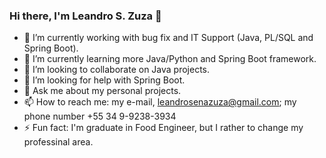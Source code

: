 ### Hi there, I'm Leandro S. Zuza 👋 

- 🔭 I’m currently working with bug fix and IT Support (Java, PL/SQL and Spring Boot). 
- 🌱 I’m currently learning more Java/Python and Spring Boot framework.
- 👯 I’m looking to collaborate on Java projects.
- 🤔 I’m looking for help with Spring Boot.
- 💬 Ask me about my personal projects.
- 📫 How to reach me: my e-mail, leandrosenazuza@gmail.com; my phone number +55 34 9-9238-3934
- ⚡ Fun fact: I'm graduate in Food Engineer, but I rather to change my professinal area. 



